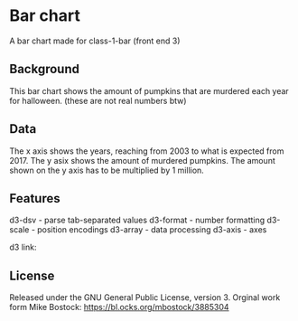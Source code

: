 # Bar chart
A bar chart made for class-1-bar (front end 3)

## Background
This bar chart shows the amount of pumpkins that are murdered each year for halloween. (these are not real numbers btw)

## Data
The x axis shows the years, reaching from 2003 to what is expected from 2017. The y asix shows the amount of murdered pumpkins. The amount shown on the y axis has to be multiplied by 1 million.

## Features
d3-dsv - parse tab-separated values
d3-format - number formatting
d3-scale - position encodings
d3-array - data processing
d3-axis - axes

d3 link: <script src="https://d3js.org/d3.v4.min.js"></script>

## License
Released under the GNU General Public License, version 3.
Orginal work form Mike Bostock: https://bl.ocks.org/mbostock/3885304
